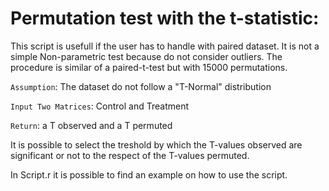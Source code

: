 # Permutation test with the t-statistic:

This script is usefull if the user has to handle with paired dataset. It is not a simple Non-parametric test because do not consider outliers. The procedure is similar of a paired-t-test but with 15000 permutations. 

`Assumption`: The dataset do not follow a "T-Normal" distribution

`Input Two Matrices`: Control and Treatment

`Return`: a T observed and a T permuted

It is possible to select the treshold by which the T-values observed are significant or not to the respect of the T-values permuted. 

In Script.r it is possible to find an example on how to use the script.  
